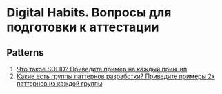 # Digital Habits. Вопросы для подготовки к аттестации

## Patterns

1. [Что такое SOLID? Приведите пример на каждый принцип](.\patterns\Что_такое_SOLID_Приведите_пример_на_каждый_принцип.md)
1. [Какие есть группы паттернов разработки? Приведите примеры 2х паттернов из каждой группы](.\patterns\Какие_есть_группы_паттернов_разработки_Приведите_примеры_2х_паттернов_из_каждой_группы.md)